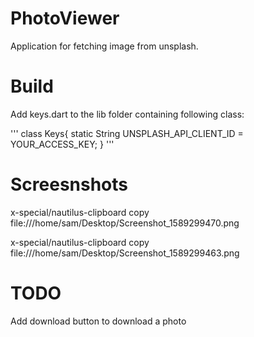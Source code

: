 # PhotoViewer

Application for fetching image from unsplash.

# Build
Add keys.dart to the lib folder containing following class:

'''
class Keys{
  static String UNSPLASH_API_CLIENT_ID = YOUR_ACCESS_KEY;
}
'''
# Screesnshots

x-special/nautilus-clipboard
copy
file:///home/sam/Desktop/Screenshot_1589299470.png

x-special/nautilus-clipboard
copy
file:///home/sam/Desktop/Screenshot_1589299463.png

# TODO

Add download button to download a photo
